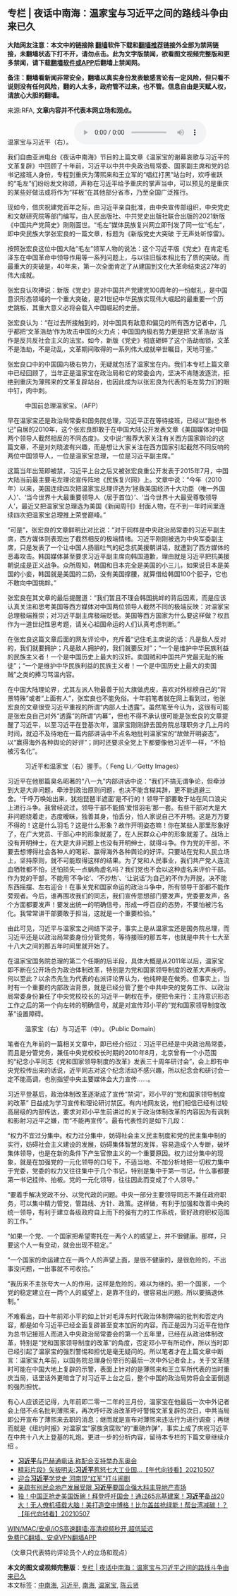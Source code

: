  <h2>专栏 | 夜话中南海：温家宝与习近平之间的路线斗争由来已久</h2> <p class="notice"><b>大陆网友注意：本文中的链接除 <a href="https://github.com/bannedbook/fanqiang" >翻墙</a>软件下载和<a href="https://github.com/killgcd/justmysocks/blob/master/README.md">翻墙推荐</a>链接外全部为禁网链接，未翻墙状态下打不开，请勿点击。此为文字版禁闻，欲看图文视频完整版和更多禁闻，请下载<a href="https://github.com/bannedbook/fanqiang">翻墙软件或APP</a>后翻墙上禁闻网。</p><p>备注：翻墙看新闻非常安全，翻墙以真实身份发表敏感言论有一定风险，但只看不说则没有任何风险，翻的人太多，政府管不过来，也不管。信息自由是天赋人权，请放心大胆的翻墙。</b></p>  <div class="entry"> <p>来源:RFA, <strong>文章内容并不代表本网立场和观点。</strong></p> <p>&#28201;&#23478;&#23453;&#19982;&#20064;&#36817;&#24179;&#65288;&#21491;&#65289;&#12290;             <audio controls="controls" preload="metadata" src="https://www.rfa.org/mandarin/zhuanlan/yehuazhongnanhai/gx-05032021150603.html/@@stream" type="audio/mpeg"></audio></p> <p>&#25105;&#20204;&#33258;&#30001;&#20122;&#27954;&#30005;&#21488;&#12298;&#22812;&#35805;&#20013;&#21335;&#28023;&#12299;&#33410;&#30446;&#30340;&#19978;&#31687;&#25991;&#31456;&#12298;&#28201;&#23478;&#23453;&#30340;&#35874;&#24149;&#21696;&#27468;&#19982;&#20064;&#36817;&#24179;&#30340;&#25991;&#38761;&#22797;&#36767;&#12299;&#20013;&#22238;&#39038;&#20102;&#21313;&#24180;&#21069;&#65292;&#20064;&#36817;&#24179;&#20197;&#20013;&#20849;&#20013;&#22830;&#25919;&#27835;&#23616;&#24120;&#22996;&#12289;&#22269;&#23478;&#21103;&#20027;&#24109;&#21644;&#20826;&#30340;&#24635;&#20070;&#35760;&#25509;&#29677;&#20154;&#36523;&#20221;&#65292;&#19987;&#31243;&#21040;&#37325;&#24198;&#20026;&#34180;&#29013;&#26469;&#21644;&#29579;&#31435;&#20891;&#30340;&#8220;&#21809;&#32418;&#25171;&#40657;&#8221;&#31449;&#21488;&#26102;&#65292;&#27426;&#21628;&#38592;&#36291;&#30340;&#8220;&#27611;&#24038;&#8221;&#20204;&#32439;&#32439;&#21457;&#25991;&#31216;&#39042;&#65292;&#22768;&#31216;&#22312;&#20064;&#36817;&#24179;&#32473;&#20104;&#37325;&#24198;&#30340;&#25484;&#22768;&#24403;&#20013;&#65292;&#21487;&#20197;&#39044;&#35265;&#30340;&#26159;&#37325;&#24198;&#30340;&#26576;&#20123;&#22909;&#20570;&#27861;&#25110;&#23558;&#20316;&#20026;&#8220;&#26679;&#26495;&#8221;&#22312;&#20854;&#20182;&#37096;&#20998;&#30465;&#24066;&#65292;&#20035;&#33267;&#20840;&#22269;&#24191;&#27867;&#25512;&#34892;&#12290;</p> <p>&#29616;&#22914;&#20170;&#65292;&#20511;&#24198;&#31069;&#24314;&#20826;&#30334;&#24180;&#20043;&#38469;&#65292;&#30001;&#20064;&#36817;&#24179;&#20146;&#33258;&#25209;&#20934;&#65292;&#30001;&#20013;&#22830;&#23459;&#20256;&#37096;&#32452;&#32455;&#65292;&#20013;&#22830;&#20826;&#21490;&#21644;&#25991;&#29486;&#30740;&#31350;&#38498;&#31561;&#37096;&#38376;&#32534;&#20889;&#65292;&#30001;&#20154;&#27665;&#20986;&#29256;&#31038;&#12289;&#20013;&#20849;&#20826;&#21490;&#20986;&#29256;&#31038;&#32852;&#21512;&#20986;&#29256;&#30340;2021&#26032;&#29256;&#12298;&#20013;&#22269;&#20849;&#20135;&#20826;&#31616;&#21490;&#12299;&#21018;&#21018;&#38754;&#19990;&#12290;&#8220;&#27611;&#24038;&#8221;&#23186;&#20307;&#27665;&#26063;&#22797;&#20852;&#32593;&#31435;&#21363;&#21002;&#21457;&#20102;&#21516;&#19968;&#20301;&#8220;&#27611;&#24038;&#8221;&#65292;&#21363;&#20013;&#22830;&#27665;&#26063;&#22823;&#23398;&#24352;&#23439;&#33391;&#30340;&#19968;&#31687;&#25991;&#31456;&#65292;&#26631;&#39064;&#20026;&#12298;&#26032;&#29256;&#20826;&#21490;&#22823;&#31361;&#30772; &#20110;&#26080;&#22768;&#22788;&#21548;&#24778;&#38647;&#12299;&#12290;</p> <p>&#25353;&#29031;&#24352;&#23439;&#33391;&#36825;&#20301;&#20013;&#22269;&#22823;&#38470;&#8220;&#27611;&#24038;&#8221;&#39046;&#20891;&#20154;&#29289;&#30340;&#35828;&#27861;&#65306;&#36825;&#20010;&#20064;&#36817;&#24179;&#29256;&#12298;&#20826;&#21490;&#12299;&#22312;&#32943;&#23450;&#27611;&#27901;&#19996;&#22312;&#20013;&#22269;&#38761;&#21629;&#20013;&#39046;&#23548;&#20316;&#29992;&#31561;&#19968;&#31995;&#21015;&#38382;&#39064;&#19978;&#65292;&#19982;&#20197;&#24448;&#26087;&#29256;&#26412;&#30456;&#27604;&#26377;&#20102;&#36136;&#30340;&#31361;&#30772;&#12290;&#32780;&#26368;&#37325;&#22823;&#30340;&#31361;&#30772;&#26159;&#65292;40&#24180;&#26469;&#65292;&#31532;&#19968;&#27425;&#20840;&#38754;&#32943;&#23450;&#20102;&#20174;&#24314;&#22269;&#21040;&#25991;&#21270;&#22823;&#38761;&#21629;&#32467;&#26463;&#36825;27&#24180;&#30340;&#20255;&#22823;&#25104;&#23601;&#12290;</p> <p>&#24352;&#23439;&#33391;&#35748;&#21561;&#25447;&#35828;&#65306;&#26032;&#29256;&#12298;&#20826;&#21490;&#12299;&#26159;&#23545;&#20013;&#22269;&#20849;&#20135;&#20826;&#24314;&#20826;100&#21608;&#24180;&#30340;&#19968;&#20221;&#29486;&#31036;&#65292;&#26159;&#20013;&#22269;&#24847;&#35782;&#24418;&#24577;&#39046;&#22495;&#30340;&#19968;&#20010;&#37325;&#22823;&#31361;&#30772;&#65292;&#26159;21&#19990;&#32426;&#20013;&#21326;&#27665;&#26063;&#23454;&#29616;&#20255;&#22823;&#23835;&#36215;&#30340;&#26368;&#37325;&#35201;&#19968;&#20010;&#21382;&#21490;&#36339;&#26495;&#65292;&#20854;&#37325;&#22823;&#24847;&#20041;&#24517;&#23558;&#20250;&#36733;&#20837;&#20013;&#22269;&#23835;&#36215;&#30340;&#21490;&#20876;&#12290;</p> <p>&#24352;&#23439;&#33391;&#35748;&#20026;&#65306;&#8220;&#22312;&#36807;&#21435;&#25152;&#25509;&#35302;&#21040;&#30340;&#65292;&#23545;&#20013;&#22269;&#20855;&#26377;&#25932;&#24847;&#21644;&#20559;&#35265;&#30340;&#25152;&#26377;&#35199;&#26041;&#35760;&#32773;&#20013;&#65292;&#20960;&#20046;&#37117;&#25226;&#8216;&#25991;&#38761;&#28009;&#21163;&#8217;&#20316;&#20026;&#25915;&#20987;&#20013;&#22269;&#30340;&#28779;&#21147;&#28857;&#65307;&#20013;&#22269;&#22269;&#20869;&#26497;&#21491;&#21183;&#21147;&#26356;&#26159;&#25226;&#8216;&#25991;&#38761;&#28009;&#21163;&#8217;&#24403;&#20316;&#26159;&#21453;&#20849;&#21453;&#31038;&#20250;&#20027;&#20041;&#30340;&#27861;&#23453;&#12290;&#22914;&#20170;&#65292;&#26032;&#29256;&#12298;&#20826;&#21490;&#12299;&#24443;&#24213;&#30776;&#30862;&#20102;&#36825;&#20010;&#28009;&#21163;&#26551;&#38145;&#65292;&#25991;&#38761;&#19981;&#26159;&#28009;&#21163;&#65292;&#19981;&#26159;&#21160;&#20081;&#65292;&#25991;&#38761;&#26399;&#38388;&#21462;&#24471;&#30340;&#19968;&#31995;&#21015;&#20255;&#22823;&#25104;&#23601;&#20030;&#19990;&#30633;&#30446;&#65292;&#22825;&#22320;&#21487;&#37492;&#12290;&#8221;</p>  <p>&#24352;&#23439;&#33391;&#21475;&#20013;&#30340;&#20013;&#22269;&#22269;&#20869;&#26497;&#21491;&#21183;&#21147;&#65292;&#26080;&#30097;&#23601;&#21253;&#25324;&#20102;&#28201;&#23478;&#23453;&#22312;&#20869;&#12290;&#25105;&#20204;&#26412;&#19987;&#26639;&#19978;&#31687;&#25991;&#31456;&#20013;&#24050;&#32463;&#22238;&#39038;&#20102;&#65292;&#24403;&#24180;&#27491;&#26159;&#28201;&#23478;&#23453;&#22312;&#25919;&#27835;&#23616;&#21644;&#23427;&#30340;&#24120;&#22996;&#20250;&#20869;&#65292;&#22362;&#20915;&#19981;&#32943;&#38543;&#27874;&#36880;&#27969;&#65292;&#25298;&#32477;&#21040;&#37325;&#24198;&#20026;&#34180;&#29013;&#26469;&#30340;&#25991;&#38761;&#22797;&#36767;&#31449;&#21488;&#65292;&#20063;&#22240;&#27492;&#25104;&#20026;&#20197;&#24352;&#23439;&#33391;&#20026;&#20195;&#34920;&#30340;&#27611;&#24038;&#21183;&#21147;&#20204;&#30340;&#30524;&#20013;&#38025;&#65292;&#32905;&#20013;&#21050;&#12290;</p> <p><figure> <figcaption>&#20013;&#22269;&#21069;&#24635;&#29702;&#28201;&#23478;&#23453;&#12290;&#65288;AFP&#65289;</figcaption></figure> <p>&#26089;&#22312;&#28201;&#23478;&#23453;&#36824;&#26159;&#25919;&#27835;&#23616;&#24120;&#22996;&#21644;&#22269;&#21153;&#38498;&#24635;&#29702;&#65292;&#20064;&#36817;&#24179;&#27491;&#22312;&#31561;&#24453;&#25509;&#29677;&#65292;&#24050;&#32463;&#20197;&#8220;&#21103;&#24635;&#20070;&#35760;&#8221;&#33258;&#23621;&#30340;2010&#24180;&#65292;&#36825;&#20010;&#24352;&#23439;&#33391;&#21363;&#25954;&#20110;&#22312;&#20013;&#22269;&#22823;&#38470;&#20844;&#24320;&#21457;&#34920;&#25991;&#31456;&#12298;&#32654;&#22269;&#23186;&#20307;&#23545;&#20013;&#22269;&#20004;&#20010;&#39046;&#23548;&#20154;&#25130;&#28982;&#30456;&#21453;&#30340;&#19981;&#21516;&#24577;&#24230;&#12299;&#12290;&#25991;&#20013;&#35828;:&#8220;&#25512;&#33616;&#22823;&#23478;&#20851;&#27880;&#26377;&#20851;&#35199;&#26041;&#22269;&#23478;&#33286;&#35770;&#30340;&#36825;&#31687;&#25991;&#31456;&#65292;&#19981;&#26159;&#23545;&#21016;&#26195;&#27874;&#26377;&#20852;&#36259;&#65292;&#32780;&#26159;&#24819;&#35753;&#22823;&#23478;&#20851;&#27880;&#22312;&#35199;&#26041;&#22269;&#23478;&#24341;&#36215;&#25130;&#28982;&#19981;&#21516;&#21453;&#21709;&#30340;&#20004;&#20301;&#20013;&#22269;&#39046;&#23548;&#20154;&#65292;&#19968;&#20301;&#26159;&#28201;&#23478;&#23453;&#24635;&#29702;&#65292;&#19968;&#20301;&#26159;&#20064;&#36817;&#24179;&#21103;&#20027;&#24109;&#12290;&#8221;</p> <p>&#36825;&#31687;&#24403;&#24180;&#20986;&#31548;&#21363;&#34987;&#31105;&#65292;&#20064;&#36817;&#24179;&#19978;&#21488;&#20043;&#21518;&#21448;&#34987;&#24352;&#23439;&#33391;&#37325;&#20844;&#24320;&#21457;&#34920;&#20110;2015&#24180;7&#26376;&#65292;&#20013;&#22269;&#22823;&#38470;&#24403;&#21069;&#26368;&#20027;&#35201;&#27611;&#24038;&#29702;&#35770;&#23459;&#20256;&#38453;&#22320;&#12298;&#27665;&#26063;&#22797;&#20852;&#32593;&#12299;&#19978;&#12290;&#25991;&#31456;&#20013;&#35828;&#65306;&#8220;&#20170;&#24180;&#65288;2010&#24180;&#65289;&#20197;&#26469;&#65292;&#32654;&#22269;&#36830;&#32493;&#22235;&#27425;&#25226;&#28201;&#23478;&#23453;&#24635;&#29702;&#35780;&#36873;&#20026;&#8216;&#25327;&#25937;&#32654;&#22269;&#32463;&#27982;&#21313;&#22823;&#21151;&#33251;&#65288;&#21807;&#19968;&#22806;&#22269;&#20154;&#65289;&#8217;&#12289;&#8216;&#24403;&#20170;&#19990;&#30028;&#21313;&#22823;&#26368;&#37325;&#35201;&#39046;&#23548;&#20154;&#65288;&#23621;&#20110;&#39318;&#20301;&#65289;&#8217;&#12289;&#8216;&#24403;&#20170;&#19990;&#30028;&#21313;&#22823;&#26368;&#21463;&#23562;&#25964;&#39046;&#23548;&#20154;&#8217;&#65292;&#26368;&#36817;&#21448;&#25226;&#28201;&#23478;&#23453;&#24635;&#29702;&#36873;&#20026;&#32654;&#22269;&#12298;&#26032;&#38395;&#21608;&#21002;&#12299;&#23553;&#38754;&#20154;&#29289;&#65292;&#22312;&#19981;&#21040;&#19968;&#24180;&#26102;&#38388;&#37324;&#36830;&#32493;&#22235;&#27425;&#25226;&#28201;&#23478;&#23453;&#24635;&#29702;&#25512;&#19978;&#33635;&#35465;&#24005;&#23792;&#12290;&#8221;</p> <p>&#8220;&#21487;&#26159;&#8221;&#65292;&#24352;&#23439;&#33391;&#30340;&#25991;&#31456;&#40092;&#26126;&#27604;&#23545;&#27604;&#35828;&#65306;&#8220;&#23545;&#20110;&#21516;&#26679;&#26159;&#20013;&#22830;&#25919;&#27835;&#23616;&#24120;&#22996;&#30340;&#20064;&#36817;&#24179;&#21103;&#20027;&#24109;&#65292;&#35199;&#26041;&#23186;&#20307;&#21017;&#34920;&#29616;&#20986;&#20102;&#25130;&#28982;&#30456;&#21453;&#30340;&#26497;&#31471;&#24773;&#32490;&#12290;&#20064;&#36817;&#24179;&#21018;&#21018;&#34987;&#36873;&#20026;&#20013;&#22830;&#20891;&#22996;&#21103;&#20027;&#24109;&#65292;&#21482;&#26159;&#21457;&#34920;&#20102;&#19968;&#20010;&#35753;&#20013;&#22269;&#20154;&#25196;&#30473;&#21520;&#27668;&#30340;&#32426;&#24565;&#25239;&#32654;&#25588;&#26397;&#35762;&#35805;&#65292;&#23601;&#36973;&#21040;&#20102;&#35199;&#26041;&#23186;&#20307;&#30340;&#24694;&#27602;&#25915;&#20987;&#12290;&#38889;&#22269;&#23186;&#20307;&#29978;&#33267;&#35201;&#27714;&#20064;&#36817;&#24179;&#21103;&#20027;&#24109;&#21521;&#38889;&#22269;&#36947;&#27465;&#65292;&#29702;&#30001;&#23601;&#26159;&#20064;&#36817;&#24179;&#25226;&#25239;&#32654;&#25588;&#26397;&#35828;&#25104;&#26159;&#27491;&#20041;&#25112;&#20105;&#12290;&#20247;&#25152;&#21608;&#30693;&#65292;&#38889;&#22269;&#21644;&#26085;&#26412;&#23436;&#20840;&#26159;&#32654;&#22269;&#30340;&#23567;&#19977;&#20799;&#65292;&#22914;&#26524;&#35828;&#26085;&#26412;&#26159;&#32654;&#22269;&#30340;&#23567;&#22974;&#65292;&#38889;&#22269;&#23601;&#26159;&#32654;&#22269;&#30340;&#20108;&#22902;&#65292;&#27809;&#26377;&#32654;&#22269;&#25745;&#33136;&#65292;&#23601;&#31639;&#20511;&#32473;&#38889;&#22269;100&#20010;&#32966;&#23376;&#65292;&#23427;&#20063;&#19981;&#25954;&#21521;&#20013;&#22269;&#25361;&#34885;&#12290;&#8221;</p> <p>&#24352;&#23439;&#33391;&#22312;&#20854;&#25991;&#31456;&#30340;&#26368;&#21518;&#25552;&#37266;&#36947;&#65306;&#8220;&#25105;&#20204;&#26242;&#19988;&#19981;&#29702;&#20250;&#38889;&#22269;&#25361;&#34885;&#30340;&#32972;&#21518;&#22240;&#32032;&#65292;&#32780;&#26159;&#24212;&#35813;&#35748;&#30495;&#20851;&#27880;&#21644;&#24605;&#32771;&#32654;&#22269;&#31561;&#35199;&#26041;&#23186;&#20307;&#23545;&#20013;&#22269;&#20004;&#20301;&#39046;&#23548;&#20154;&#25130;&#28982;&#19981;&#21516;&#30340;&#26497;&#31471;&#21453;&#26144;&#65306;&#23545;&#28201;&#23478;&#23453;&#24635;&#29702;&#26497;&#31471;&#25512;&#23815;&#65307;&#23545;&#20064;&#36817;&#24179;&#21103;&#20027;&#24109;&#26497;&#31471;&#36140;&#20302;&#12290;&#32654;&#22269;&#31561;&#35199;&#26041;&#22269;&#23478;&#20026;&#20160;&#20040;&#35201;&#36825;&#26679;&#20570;&#65311;&#26435;&#19988;&#20316;&#20026;&#19968;&#36947;&#19990;&#32426;&#24615;&#24605;&#32771;&#39064;&#65292;&#35831;&#20851;&#24515;&#31062;&#22269;&#21629;&#36816;&#30340;&#20154;&#20204;&#35748;&#30495;&#32771;&#34385;&#21028;&#26029;&#12290;&#8221;</p> <p>&#22312;&#24352;&#23439;&#33391;&#36825;&#31687;&#25991;&#31456;&#21518;&#38754;&#30340;&#32593;&#21451;&#35780;&#35770;&#20013;&#65292;&#20805;&#26021;&#30528;&#8220;&#35760;&#20303;&#27611;&#20027;&#24109;&#35828;&#30340;&#35805;&#65306;&#20961;&#26159;&#25932;&#20154;&#21453;&#23545;&#30340;&#65292;&#25105;&#20204;&#23601;&#35201;&#25317;&#25252;&#65307;&#20961;&#26159;&#25932;&#20154;&#25317;&#25252;&#30340;&#65292;&#25105;&#20204;&#23601;&#35201;&#21453;&#23545;&#8221;&#65307;&#8220;&#19968;&#20010;&#26159;&#32500;&#25252;&#20013;&#21326;&#27665;&#26063;&#21033;&#30410;&#30340;&#27665;&#26063;&#20027;&#20041;&#32773;&#65281;&#19968;&#20010;&#26159;&#20013;&#22269;&#21382;&#21490;&#19978;&#26368;&#22823;&#30340;&#27721;&#22904;&#12290;&#21334;&#22269;&#36156;&#21644;&#20013;&#22269;&#20849;&#20135;&#20826;&#26368;&#26080;&#32827;&#30340;&#21467;&#24466;&#8221;&#65307;&#8220;&#19968;&#20010;&#26159;&#32500;&#25252;&#20013;&#21326;&#27665;&#26063;&#21033;&#30410;&#30340;&#27665;&#26063;&#20027;&#20041;&#32773;&#65281;&#19968;&#20010;&#26159;&#20013;&#22269;&#21382;&#21490;&#19978;&#26368;&#22823;&#30340;&#21334;&#22269;&#36156;&#8221;&#20043;&#31867;&#30340;&#25447;&#20064;&#39554;&#28201;&#20869;&#23481;&#12290;</p> <p>&#22312;&#20013;&#22269;&#22823;&#38470;&#29702;&#35770;&#30028;&#65292;&#23588;&#20854;&#24038;&#27966;&#20154;&#29289;&#26368;&#21892;&#20110;&#25289;&#22823;&#26071;&#20570;&#34382;&#30382;&#65292;&#21916;&#27426;&#23545;&#22806;&#26631;&#27036;&#33258;&#24049;&#30340;&#8220;&#32972;&#26223;&#29305;&#27530;&#8221;&#25110;&#32773;&#8220;&#19978;&#38754;&#26377;&#20154;&#8221;&#65292;&#24352;&#23439;&#33391;&#20063;&#19981;&#33021;&#20813;&#20439;&#12290;&#21313;&#24180;&#21069;&#31508;&#32773;&#23601;&#22312;&#32593;&#19978;&#30475;&#21040;&#36807;&#65292;&#20182;&#24352;&#23439;&#33391;&#30340;&#25991;&#31456;&#24456;&#21463;&#20064;&#36817;&#24179;&#37325;&#35270;&#30340;&#25152;&#35859;&#8220;&#20869;&#37096;&#20154;&#22763;&#36879;&#38706;&#8221;&#12290;&#34429;&#28982;&#31508;&#33267;&#20170;&#35748;&#20026;&#65292;&#36825;&#24456;&#26377;&#21487;&#33021;&#26159;&#24352;&#23439;&#33391;&#33258;&#24049;&#23545;&#22806;&#8220;&#36879;&#38706;&#8221;&#30340;&#25152;&#35859;&#8220;&#20869;&#24149;&#8221;&#65292;&#20294;&#20063;&#19981;&#24471;&#19981;&#25215;&#35748;&#24456;&#21487;&#33021;&#26159;&#24352;&#23439;&#33391;&#30340;&#25991;&#31456;&#25552;&#37266;&#20102;&#20064;&#36817;&#24179;&#65292;&#20197;&#33267;&#20064;&#36817;&#24179;&#22312;&#30331;&#22522;&#27425;&#24180;&#65292;&#28201;&#23478;&#23453;&#21018;&#21018;&#36766;&#21435;&#22269;&#21153;&#38498;&#24635;&#29702;&#32844;&#21153;&#25165;&#20960;&#19978;&#26376;&#30340;&#26102;&#38388;&#65292;&#23601;&#36843;&#19981;&#21450;&#24453;&#22320;&#22312;&#19968;&#31687;&#20869;&#37096;&#35762;&#35805;&#20013;&#19981;&#28857;&#21517;&#22320;&#25209;&#21028;&#28201;&#23478;&#23453;&#30340;&#8220;&#25925;&#20570;&#24320;&#26126;&#23039;&#24577;&#8221;&#65292;&#20197;&#8220;&#36194;&#24471;&#28023;&#22806;&#21508;&#31181;&#33286;&#35770;&#30340;&#22909;&#35780;&#8221;&#65307;&#21516;&#26102;&#36824;&#35201;&#27714;&#20840;&#20826;&#19978;&#19979;&#37117;&#35201;&#20687;&#20182;&#20064;&#36817;&#24179;&#19968;&#26679;&#65292;&#8220;&#19981;&#24597;&#34987;&#27745;&#21517;&#21270;&#8221;&#12290;</p>  <p><figure> <figcaption>&#20064;&#36817;&#24179;&#21644;&#28201;&#23478;&#23453;&#65288;&#21491;&#65289;&#25569;&#25163;&#12290;&#65288; Feng Li&#65295;Getty Images&#65289;</figcaption></figure> <p>&#20064;&#36817;&#24179;&#22312;&#20182;&#37027;&#31687;&#33261;&#21517;&#26157;&#33879;&#30340;&#8220;&#20843;&#19968;&#20061;&#8221;&#20869;&#37096;&#35762;&#35805;&#20013;&#35828;&#65306;&#8220;&#25105;&#20204;&#19981;&#25630;&#26080;&#35859;&#20105;&#35770;&#65292;&#20294;&#29301;&#28041;&#21040;&#22823;&#26159;&#22823;&#38750;&#38382;&#39064;&#65292;&#29301;&#28041;&#21040;&#25919;&#27835;&#21407;&#21017;&#38382;&#39064;&#65292;&#20063;&#20915;&#19981;&#33021;&#21547;&#31946;&#20854;&#36766;&#65292;&#26356;&#19981;&#33021;&#36864;&#36991;&#19977;&#33293;&#12290;&#8216;&#21315;&#21628;&#19975;&#21796;&#22987;&#20986;&#26469;&#65292;&#29369;&#25265;&#29749;&#29750;&#21322;&#36974;&#38754;&#8217;&#26159;&#19981;&#34892;&#30340;&#65281;&#39046;&#23548;&#24178;&#37096;&#35201;&#25954;&#20110;&#31449;&#22312;&#39118;&#21475;&#28010;&#23574;&#19978;&#36827;&#34892;&#26007;&#20105;&#12290;&#25105;&#26366;&#32463;&#35828;&#36807;&#65292;&#39046;&#23548;&#24178;&#37096;&#19981;&#33021;&#25630;&#8216;&#29233;&#24796;&#32701;&#27611;&#8217;&#37027;&#19968;&#22871;&#12290;&#26377;&#20123;&#24178;&#37096;&#23545;&#22823;&#26159;&#22823;&#38750;&#38382;&#39064;&#32469;&#30528;&#36208;&#65292;&#24577;&#24230;&#26279;&#26151;&#65292;&#29420;&#21892;&#20854;&#36523;&#65292;&#24597;&#20002;&#20998;&#65292;&#24597;&#20154;&#23478;&#35828;&#33258;&#24049;&#19981;&#24320;&#26126;&#12290;&#36825;&#26159;&#19975;&#19975;&#35201;&#19981;&#24471;&#30340;&#65281;&#36825;&#26159;&#20160;&#20040;&#32701;&#27611;&#65311;&#36825;&#26159;&#20160;&#20040;&#24418;&#35937;&#65311;&#25925;&#20316;&#24320;&#26126;&#23039;&#24577;&#22043;&#65281;&#20320;&#22312;&#26576;&#20123;&#20154;&#37027;&#37324;&#24418;&#35937;&#22909;&#20102;&#65292;&#22312;&#24191;&#22823;&#20826;&#21592;&#12289;&#24178;&#37096;&#24515;&#20013;&#30340;&#24418;&#35937;&#23601;&#24046;&#20102;&#65292;&#22312;&#20154;&#27665;&#32676;&#20247;&#24515;&#20013;&#30340;&#24418;&#35937;&#23601;&#24046;&#20102;&#12290;&#25112;&#22330;&#19978;&#27809;&#26377;&#24320;&#26126;&#32453;&#22763;&#65292;&#22312;&#22823;&#26159;&#22823;&#38750;&#38382;&#39064;&#19978;&#20063;&#27809;&#26377;&#24320;&#26126;&#32453;&#22763;&#65292;&#23601;&#24471;&#26007;&#20105;&#12290;&#20316;&#20026;&#20826;&#30340;&#24178;&#37096;&#65292;&#19981;&#35201;&#21435;&#24819;&#21338;&#24471;&#31038;&#20250;&#21508;&#31181;&#20154;&#30340;&#21917;&#24425;&#12289;&#36194;&#24471;&#28023;&#22806;&#21508;&#31181;&#33286;&#35770;&#30340;&#22909;&#35780;&#12290;&#21482;&#35201;&#31449;&#22312;&#20826;&#21644;&#20154;&#27665;&#31435;&#22330;&#19978;&#65292;&#22362;&#25345;&#21407;&#21017;&#65292;&#23601;&#19981;&#21487;&#33021;&#21462;&#24471;&#36825;&#26679;&#30340;&#32467;&#26524;&#12290;&#20026;&#20102;&#20826;&#21644;&#20154;&#27665;&#20107;&#19994;&#65292;&#25105;&#20204;&#20849;&#20135;&#20826;&#20154;&#36830;&#27969;&#34880;&#29306;&#29298;&#37117;&#19981;&#24597;&#65292;&#36824;&#24597;&#25439;&#22833;&#19968;&#28857;&#34583;&#35282;&#34394;&#21517;&#21527;&#65311;&#25105;&#20204;&#20826;&#20063;&#19981;&#20250;&#20197;&#36825;&#31181;&#34394;&#21517;&#26469;&#35780;&#20215;&#24178;&#37096;&#12290;&#20316;&#20026;&#20826;&#30340;&#24178;&#37096;&#65292;&#19981;&#33021;&#29992;&#8216;&#19981;&#20105;&#35770;&#8217;&#12289;&#8216;&#19981;&#28818;&#28909;&#8217;&#12289;&#8216;&#35753;&#35828;&#35805;&#8217;&#20026;&#33258;&#24049;&#30340;&#19981;&#20316;&#20026;&#24320;&#33073;&#65292;&#20915;&#19981;&#33021;&#19996;&#35199;&#25671;&#25670;&#12289;&#24038;&#21491;&#36814;&#21512;&#65281;&#22312;&#20107;&#20851;&#20826;&#21644;&#22269;&#23478;&#21629;&#36816;&#30340;&#25919;&#27835;&#26007;&#20105;&#20013;&#65292;&#25152;&#26377;&#39046;&#23548;&#24178;&#37096;&#37117;&#19981;&#33021;&#20316;&#26049;&#35266;&#32773;&#12290;&#20170;&#21518;&#65292;&#35841;&#20877;&#22260;&#25915;&#25105;&#20204;&#30340;&#21516;&#24535;&#65292;&#25105;&#20204;&#23459;&#20256;&#24605;&#24819;&#37096;&#38376;&#35201;&#21457;&#22768;&#65292;&#20826;&#22996;&#35201;&#21457;&#22768;&#65292;&#21508;&#20010;&#26041;&#38754;&#37117;&#35201;&#21457;&#22768;&#65281;&#35201;&#21457;&#20986;&#32479;&#19968;&#30340;&#26126;&#30830;&#20449;&#21495;&#65292;&#24418;&#25104;&#19968;&#21628;&#30334;&#24212;&#30340;&#24577;&#21183;&#65292;&#19981;&#35201;&#24597;&#34987;&#27745;&#21517;&#21270;&#12290;&#25105;&#24120;&#24120;&#35762;&#24178;&#37096;&#35201;&#25954;&#20110;&#25285;&#24403;&#65292;&#36825;&#23601;&#26159;&#19968;&#20010;&#37325;&#35201;&#26816;&#39564;&#12290;&#8221;</p> <p>&#30001;&#27492;&#21487;&#35265;&#65292;&#20064;&#36817;&#24179;&#19982;&#28201;&#23478;&#23453;&#20043;&#38388;&#32467;&#19979;&#26753;&#23376;&#65292;&#20107;&#23454;&#19978;&#26159;&#20174;&#28201;&#23478;&#23453;&#36824;&#26159;&#22269;&#21153;&#38498;&#24635;&#29702;&#65292;&#32780;&#20064;&#36817;&#24179;&#36824;&#26159;&#20197;&#25919;&#27835;&#23616;&#24120;&#22996;&#36523;&#20221;&#20998;&#31649;&#20826;&#21153;&#65292;&#31561;&#24453;&#25509;&#29677;&#30340;&#37027;&#20116;&#24180;&#65292;&#20063;&#23601;&#26159;&#20013;&#20849;&#21313;&#19971;&#22823;&#33267;&#21313;&#20843;&#22823;&#20043;&#38388;&#30340;&#37027;&#20116;&#24180;&#26102;&#38388;&#37324;&#23601;&#24320;&#22987;&#20102;&#12290;</p> <p>&#22312;&#28201;&#23478;&#23453;&#22269;&#21153;&#38498;&#24635;&#29702;&#30340;&#31532;&#20108;&#20010;&#20219;&#26399;&#30340;&#21518;&#21322;&#27573;&#65292;&#20855;&#20307;&#22823;&#27010;&#26159;&#20174;2011&#24180;&#20197;&#21518;&#65292;&#28201;&#23478;&#23453;&#21363;&#19981;&#26029;&#22312;&#20844;&#24320;&#22330;&#21512;&#20026;&#25919;&#27835;&#20307;&#21046;&#25913;&#38761;&#65292;&#29305;&#21035;&#26159;&#20026;&#20826;&#21644;&#22269;&#23478;&#39046;&#23548;&#21046;&#24230;&#30340;&#25913;&#38761;&#22823;&#22768;&#30142;&#21628;&#12290;&#20309;&#20197;&#33267;&#27492;&#65311;&#20197;&#20313;&#26480;&#20808;&#29983;&#20026;&#20195;&#34920;&#30340;&#21491;&#27966;&#35780;&#35770;&#30028;&#35748;&#20026;&#65292;&#20182;&#32431;&#31929;&#26159;&#22312;&#20570;&#31168;&#12290;&#20294;&#20107;&#23454;&#19978;&#65292;&#24403;&#26102;&#26377;&#19968;&#20010;&#37325;&#35201;&#30340;&#20869;&#37096;&#25919;&#27835;&#32972;&#26223;&#65292;&#23601;&#26159;&#24050;&#32463;&#20998;&#31649;&#20102;&#25972;&#20010;&#20013;&#20849;&#20013;&#22830;&#30340;&#20826;&#21153;&#24037;&#20316;&#12289;&#20197;&#25919;&#27835;&#23616;&#24120;&#22996;&#36523;&#20221;&#20860;&#20219;&#20102;&#20013;&#22830;&#20826;&#26657;&#26657;&#38271;&#30340;&#20064;&#36817;&#24179;&#19968;&#26397;&#26435;&#22312;&#25163;&#65292;&#20415;&#25226;&#20196;&#26469;&#34892;&#65306;&#20027;&#25345;&#24847;&#35782;&#24418;&#24577;&#24037;&#20316;&#20043;&#21518;&#30340;&#31532;&#19968;&#20010;&#21521;&#24038;&#36716;&#30340;&#26126;&#30830;&#20449;&#21495;&#65292;&#23601;&#26159;&#23545;&#23459;&#20256;&#37011;&#23567;&#24179;&#30340;&#8220;&#20826;&#21644;&#22269;&#23478;&#39046;&#23548;&#21046;&#24230;&#25913;&#38761;&#8221;&#35774;&#32622;&#38556;&#30861;&#12290;</p> <p><figure> <figcaption>&#28201;&#23478;&#23453;&#65288;&#21491;&#65289;&#19982;&#20064;&#36817;&#24179;&#65288;&#20013;&#65289;&#12290;&#65288;Public Domain&#65289;</figcaption></figure> <p>&#31508;&#32773;&#22312;&#20061;&#24180;&#21069;&#30340;&#19968;&#31687;&#30456;&#20851;&#25991;&#31456;&#20013;&#65292;&#21363;&#24050;&#32463;&#20171;&#32461;&#36807;&#65306;&#20064;&#36817;&#24179;&#24050;&#32463;&#26159;&#20013;&#22830;&#25919;&#27835;&#23616;&#24120;&#22996;&#65292;&#32780;&#19988;&#26159;&#20998;&#31649;&#20826;&#21153;&#65292;&#20860;&#20219;&#20013;&#22830;&#20826;&#26657;&#26657;&#38271;&#26102;&#26399;&#30340;2010&#24180;8&#26376;&#65292;&#21271;&#20140;&#26366;&#26377;&#19968;&#20010;&#23567;&#33539;&#22260;&#30340;&#8220;&#32426;&#24565;&#23567;&#24179;&#21516;&#24535;&#12298;&#20826;&#21644;&#22269;&#23478;&#39046;&#23548;&#21046;&#24230;&#30340;&#25913;&#38761;&#12299;&#21457;&#34920;&#19977;&#21313;&#21608;&#24180;&#30740;&#35752;&#20250;&#8221;&#65292;&#20250;&#19978;&#21363;&#26377;&#20013;&#22830;&#20826;&#26657;&#20256;&#20986;&#26469;&#30340;&#35805;&#35828;&#65292;&#36817;&#24179;&#21516;&#24535;&#23545;&#36825;&#20010;&#32426;&#24565;&#27963;&#21160;&#19981;&#24863;&#20852;&#36259;&#65292;&#25152;&#20197;&#32426;&#24565;&#20250;&#21644;&#30740;&#35752;&#20250;&#19968;&#23450;&#19981;&#33021;&#39640;&#35843;&#65292;&#20063;&#21035;&#25351;&#26395;&#20013;&#22830;&#20027;&#35201;&#23186;&#20307;&#20250;&#22823;&#21147;&#23459;&#20256;&#8230;&#8230;&#12290;</p> <p>&#20064;&#36817;&#24179;&#30331;&#22522;&#21518;&#65292;&#25919;&#27835;&#20307;&#21046;&#25913;&#38761;&#36880;&#28176;&#25104;&#20102;&#23459;&#20256;&#8220;&#31105;&#35789;&#8221;&#65292;&#37011;&#23567;&#24179;&#30340;&#8220;&#20826;&#21644;&#22269;&#23478;&#39046;&#23548;&#21046;&#24230;&#30340;&#25913;&#38761;&#8221; &#26085;&#30410;&#25104;&#20026;&#23398;&#20064;&#23459;&#20256;&#21644;&#29702;&#35770;&#30740;&#35752;&#31105;&#21306;&#12290;&#26377;&#20869;&#22320;&#32593;&#21451;&#35828;&#65292;&#20182;&#20204;&#30456;&#20449;&#24050;&#32463;&#26377;&#36807;&#36739;&#39640;&#23618;&#32423;&#30340;&#20869;&#37096;&#20256;&#36798;&#65292;&#35201;&#27714;&#23545;&#37011;&#23567;&#24179;&#29983;&#21069;&#35762;&#36807;&#30340;&#20851;&#20110;&#25919;&#27835;&#20307;&#21046;&#25913;&#38761;&#30340;&#20869;&#23481;&#22240;&#20026;&#26377;&#35773;&#21050;&#21644;&#24433;&#23556;&#20064;&#36817;&#24179;&#20043;&#23244;&#65292;&#32780;&#8220;&#19981;&#33021;&#20877;&#23459;&#20256;&#8221;&#12290;&#26368;&#26377;&#20195;&#34920;&#24615;&#30340;&#26159;&#22914;&#19979;&#20960;&#27573;&#65306;</p> <p>&#8220;&#26435;&#21147;&#19981;&#23452;&#36807;&#20998;&#38598;&#20013;&#12290;&#26435;&#21147;&#36807;&#20998;&#38598;&#20013;&#65292;&#22952;&#30861;&#31038;&#20250;&#20027;&#20041;&#27665;&#20027;&#21046;&#24230;&#21644;&#20826;&#30340;&#27665;&#20027;&#38598;&#20013;&#21046;&#30340;&#23454;&#34892;&#65292;&#22952;&#30861;&#31038;&#20250;&#20027;&#20041;&#24314;&#35774;&#30340;&#21457;&#23637;&#65292;&#22952;&#30861;&#38598;&#20307;&#26234;&#24935;&#30340;&#21457;&#25381;&#65292;&#23481;&#26131;&#36896;&#25104;&#20010;&#20154;&#19987;&#26029;&#65292;&#30772;&#22351;&#38598;&#20307;&#39046;&#23548;&#65292;&#20063;&#26159;&#22312;&#26032;&#30340;&#26465;&#20214;&#19979;&#20135;&#29983;&#23448;&#20698;&#20027;&#20041;&#30340;&#19968;&#20010;&#37325;&#35201;&#21407;&#22240;&#12290;&#26435;&#21147;&#36807;&#20998;&#38598;&#20013;&#30340;&#29616;&#35937;&#65292;&#23601;&#26159;&#22312;&#21152;&#24378;&#20826;&#30340;&#19968;&#20803;&#21270;&#39046;&#23548;&#30340;&#21475;&#21495;&#19979;&#65292;&#19981;&#36866;&#24403;&#22320;&#12289;&#19981;&#21152;&#20998;&#26512;&#22320;&#25226;&#19968;&#20999;&#26435;&#21147;&#38598;&#20013;&#20110;&#20826;&#22996;&#65292;&#20826;&#22996;&#30340;&#26435;&#21147;&#21448;&#24448;&#24448;&#38598;&#20013;&#20110;&#20960;&#20010;&#20070;&#35760;&#65292;&#29305;&#21035;&#26159;&#38598;&#20013;&#20110;&#31532;&#19968;&#20070;&#35760;&#65292;&#20160;&#20040;&#20107;&#37117;&#35201;&#31532;&#19968;&#20070;&#35760;&#25346;&#24069;&#12289;&#25293;&#26495;&#12290;&#20826;&#30340;&#19968;&#20803;&#21270;&#39046;&#23548;&#65292;&#24448;&#24448;&#22240;&#27492;&#32780;&#21464;&#25104;&#20102;&#20010;&#20154;&#39046;&#23548;&#12290;&#8221;</p> <p>&#8220;&#35201;&#30528;&#25163;&#35299;&#20915;&#20826;&#25919;&#19981;&#20998;&#12289;&#20197;&#20826;&#20195;&#25919;&#30340;&#38382;&#39064;&#12290;&#20013;&#22830;&#19968;&#37096;&#20998;&#20027;&#35201;&#39046;&#23548;&#21516;&#24535;&#19981;&#20860;&#20219;&#25919;&#24220;&#32844;&#21153;&#65292;&#21487;&#20197;&#38598;&#20013;&#31934;&#21147;&#31649;&#20826;&#65292;&#31649;&#36335;&#32447;&#12289;&#26041;&#38024;&#12289;&#25919;&#31574;&#12290;&#36825;&#26679;&#20570;&#65292;&#26377;&#21033;&#20110;&#21152;&#24378;&#21644;&#25913;&#21892;&#20013;&#22830;&#30340;&#32479;&#19968;&#39046;&#23548;&#65292;&#26377;&#21033;&#20110;&#24314;&#31435;&#21508;&#32423;&#25919;&#24220;&#33258;&#19978;&#32780;&#19979;&#30340;&#24378;&#26377;&#21147;&#30340;&#24037;&#20316;&#31995;&#32479;&#65292;&#31649;&#22909;&#25919;&#24220;&#32844;&#26435;&#33539;&#22260;&#30340;&#24037;&#20316;&#12290;&#8221;</p>  <p>&#8220;&#22914;&#26524;&#19968;&#20010;&#20826;&#12289;&#19968;&#20010;&#22269;&#23478;&#25226;&#24076;&#26395;&#23492;&#25176;&#22312;&#19968;&#20004;&#20010;&#20154;&#30340;&#23041;&#26395;&#19978;&#65292;&#24182;&#19981;&#24456;&#20581;&#24247;&#12290;&#37027;&#26679;&#65292;&#21482;&#35201;&#36825;&#20010;&#20154;&#19968;&#26377;&#21464;&#21160;&#65292;&#23601;&#20250;&#20986;&#29616;&#19981;&#31283;&#23450;&#12290;&#8221;</p> <p>&#8220;&#19968;&#20010;&#22269;&#23478;&#30340;&#21629;&#36816;&#24314;&#31435;&#22312;&#19968;&#20004;&#20010;&#20154;&#30340;&#22768;&#26395;&#19978;&#38754;&#65292;&#26159;&#24456;&#19981;&#20581;&#24247;&#30340;&#65292;&#26159;&#24456;&#21361;&#38505;&#30340;&#65292;&#19981;&#20986;&#20107;&#27809;&#38382;&#39064;&#65292;&#19968;&#20986;&#20107;&#23601;&#19981;&#21487;&#25910;&#25342;&#12290;&#8221;</p> <p>&#8220;&#25105;&#21382;&#26469;&#19981;&#20027;&#24352;&#22840;&#22823;&#19968;&#20154;&#30340;&#20316;&#29992;&#65292;&#36825;&#26679;&#26159;&#21361;&#38505;&#30340;&#65292;&#38590;&#20197;&#20026;&#32487;&#30340;&#12290;&#25226;&#19968;&#20010;&#22269;&#23478;&#65292;&#19968;&#20010;&#20826;&#30340;&#31283;&#23450;&#24314;&#31435;&#22312;&#19968;&#20004;&#20010;&#20154;&#30340;&#23041;&#26395;&#19978;&#65292;&#26159;&#38752;&#19981;&#20303;&#30340;&#65292;&#24456;&#23481;&#26131;&#20986;&#38382;&#39064;&#12290;&#25152;&#20197;&#35201;&#25630;&#36864;&#20241;&#21046;&#12290;&#8221;</p> <p>&#19981;&#38590;&#30475;&#20986;&#65292;&#22235;&#21313;&#24180;&#21069;&#37011;&#23567;&#24179;&#30340;&#22914;&#19978;&#38024;&#23545;&#27611;&#27901;&#19996;&#26102;&#20195;&#25919;&#27835;&#20307;&#21046;&#24330;&#31471;&#30340;&#25209;&#21028;&#21644;&#21542;&#23450;&#20869;&#23481;&#65292;&#37117;&#26159;&#22914;&#20170;&#20064;&#36817;&#24179;&#24050;&#32463;&#20840;&#38754;&#22797;&#36767;&#29978;&#33267;&#21464;&#26412;&#21152;&#21385;&#30340;&#20869;&#23481;&#12290;&#32780;&#27491;&#26159;&#22240;&#20026;&#20064;&#36817;&#24179;&#22312;&#20182;&#20316;&#20026;&#24635;&#20070;&#35760;&#25509;&#29677;&#20154;&#32780;&#36827;&#20837;&#20013;&#22830;&#25919;&#27835;&#23616;&#24120;&#22996;&#20250;&#30340;&#31532;&#19968;&#20010;&#20116;&#24180;&#37324;&#65292;&#24050;&#32463;&#22312;&#20174;&#25919;&#27835;&#20307;&#21046;&#25913;&#38761;&#65292;&#29305;&#21035;&#26159;&#8220;&#20826;&#21644;&#22269;&#23478;&#39046;&#23548;&#21046;&#24230;&#30340;&#25913;&#38761;&#8221;&#30340;&#35282;&#24230;&#65292;&#21542;&#23450;&#37011;&#23567;&#24179;&#26377;&#25152;&#21160;&#20316;&#65292;&#25152;&#20197;&#24403;&#26102;&#21363;&#24050;&#32463;&#24341;&#36215;&#20102;&#28201;&#23478;&#23453;&#30340;&#24378;&#28872;&#35686;&#24789;&#21644;&#25285;&#24551;&#26159;&#27627;&#26080;&#30097;&#38382;&#30340;&#12290;&#25152;&#20197;&#31508;&#32773;&#25165;&#22312;&#19978;&#31687;&#25991;&#31456;&#20013;&#26029;&#35328;&#65306;&#28201;&#23478;&#23453;&#20061;&#24180;&#21069;&#65292;&#20197;&#22269;&#21153;&#38498;&#24635;&#29702;&#36523;&#20221;&#20030;&#34892;&#30340;&#26368;&#21518;&#19968;&#27425;&#20013;&#22806;&#35760;&#32773;&#20250;&#19978;&#65292;&#20851;&#20110;&#25991;&#38761;&#38543;&#26102;&#21487;&#33021;&#22312;&#20013;&#22269;&#22823;&#22320;&#19978;&#22797;&#36767;&#30340;&#31034;&#35686;&#65292;&#34920;&#38754;&#19978;&#38024;&#23545;&#30340;&#26159;&#34180;&#29013;&#26469;&#21644;&#29579;&#31435;&#20891;&#25152;&#20195;&#34920;&#30340;&#24403;&#26102;&#37325;&#24198;&#24403;&#23616;&#65292;&#35805;&#37324;&#35805;&#22806;&#26356;&#26263;&#21547;&#20102;&#23545;&#20064;&#36817;&#24179;&#19978;&#21488;&#20043;&#21518;&#65292;&#25972;&#20010;&#20013;&#22269;&#30340;&#25919;&#27835;&#23616;&#21183;&#23558;&#20250;&#20840;&#38754;&#20498;&#36864;&#30340;&#24378;&#28872;&#25285;&#24551;&#12290;</p> <p>&#26377;&#24515;&#20154;&#24212;&#35813;&#36824;&#35760;&#24471;&#65292;&#20061;&#24180;&#21069;&#21363;&#20108;&#38646;&#19968;&#20108;&#24180;&#30340;&#19977;&#26376;&#20221;&#65292;&#28201;&#23478;&#23453;&#22312;&#20182;&#26368;&#21518;&#19968;&#27425;&#20013;&#22806;&#35760;&#32773;&#20250;&#19978;&#20511;&#19981;&#28857;&#21517;&#25209;&#21028;&#34180;&#29013;&#26469;&#65292;&#20877;&#27425;&#21628;&#21505;&#25919;&#27835;&#25913;&#38761;&#21628;&#21505;&#35686;&#24789;&#25991;&#38761;&#22797;&#36767;&#30340;&#27425;&#26085;&#65292;&#20013;&#20849;&#24403;&#23616;&#21363;&#20844;&#24320;&#23459;&#24067;&#20102;&#34180;&#29013;&#26469;&#21435;&#32844;&#30340;&#28040;&#24687;&#65307;&#32487;&#32780;&#23601;&#26159;&#23459;&#24067;&#23545;&#34180;&#29013;&#26469;&#36829;&#27861;&#34892;&#20026;&#36827;&#34892;&#35843;&#26597;&#65307;&#20877;&#32487;&#32780;&#23601;&#26159;&#12298;&#32445;&#32422;&#26102;&#25253;&#12299;&#23545;&#28201;&#23478;&#23453;&#8220;&#23478;&#26063;&#36138;&#33104;&#36133;&#8221;&#30340;&#8220;&#37325;&#30917;&#28856;&#24377;&#8221;&#65292;&#20107;&#23454;&#19978;&#25104;&#20102;&#24198;&#31069;&#20064;&#36817;&#24179;&#22312;&#20013;&#20849;&#21313;&#20843;&#22823;&#19978;&#30331;&#22522;&#30340;&#31036;&#28846;&#12290;&#26356;&#36827;&#19968;&#27493;&#30340;&#20998;&#26512;&#20869;&#23481;&#65292;&#30041;&#24453;&#26412;&#19987;&#26639;&#30340;&#19979;&#31687;&#25991;&#31456;&#32487;&#32493;&#20171;&#32461; &#12290;</p> <ul class='op-related-articles' title='相关阅读'> <li><a href='https://www.bannedbook.org/bnews/headline/20210507/1541831.html' target='_blank'><b>习近平</b>与巴赫通电话 称配合支持举办东奥会</a></li> <li><a href='https://www.bannedbook.org/bnews/taiwannews/20210507/1541825.html' target='_blank'>精彩片段》矢板明夫:<b>习近平</b>惹怒七大工业国...【年代向钱看】20210507</a></li> <li><a href='https://www.bannedbook.org/bnews/cbnews/20210507/1541794.html' target='_blank'>迎合<b>习近平</b>学党史 河南现“红军”打斗闹剧</a></li> <li><a href='https://www.bannedbook.org/bnews/headline/20210507/1541773.html' target='_blank'>亲疏有别民企地产发展受限 <b>习近平</b>要国企强大料主导地产市场</a></li> <li><a href='https://www.bannedbook.org/bnews/taiwannews/20210507/1541745.html' target='_blank'>独！中国正抢走美国饭碗！拜登呼吁国会！通过65兆基建案！<b>习近平</b>备战20大！无人僚机搭载大脑！美打造空中博格！比尔盖兹抢绿能！帮台湾减碳！？【年代向钱看】20210507</a></li> </ul> <p class="texttj"> <a href="https://github.com/bannedbook/fanqiang/wiki/V2ray%E6%9C%BA%E5%9C%BA" target="_blank">WIN/MAC/安卓/iOS高速翻墙:高清视频秒开,超低延迟</a><br/> <a href="https://github.com/bannedbook/fanqiang/wiki/%E7%A6%81%E9%97%BB%E7%BD%91%E5%AE%89%E5%8D%93%E7%BF%BB%E5%A2%99%E6%96%B0%E9%97%BBAPP" target="_blank">免费PC翻墙、安卓VPN翻墙APP</a></p><div id="archive-pix-1" class="banner-ads"> <!-- AuctionX Display platform tag START --> <div id="26318x728x90x621x_ADSLOT1" clicktrack="%%CLICK_URL_ESC%%"></div> <!-- AuctionX Display platform tag END --> </div> <div id="archive-pix-2" class="banner-ads"> <!-- AuctionX Display platform tag START --> <div id="26315x300x250x621x_ADSLOT1" clicktrack="%%CLICK_URL_ESC%%"></div> <!-- AuctionX Display platform tag END --> </div><p>&#65288;&#25991;&#31456;&#21482;&#20195;&#34920;&#29305;&#32422;&#35780;&#35770;&#21592;&#20010;&#20154;&#30340;&#31435;&#22330;&#21644;&#35266;&#28857;&#65289;</p> <a name='sharetosocial'></a>       <div><b>本文的图文或视频完整版</b>：<a href='https://www.bannedbook.org/bnews/cbnews/20210508/1541919.html'>专栏 | 夜话中南海：温家宝与习近平之间的路线斗争由来已久</a></div>  </div><!--END ENTRY--> <div class="postfooter"> <div>本文标签：<a href="https://www.bannedbook.org/bnews/tag/%e4%b8%ad%e5%8d%97%e6%b5%b7/" rel="tag">中南海</a>, <a href="https://www.bannedbook.org/bnews/tag/%e4%b9%a0%e8%bf%91%e5%b9%b3/" rel="tag">习近平</a>, <a href="https://www.bannedbook.org/bnews/tag/%e5%8d%97%e6%b5%b7/" rel="tag">南海</a>, <a href="https://www.bannedbook.org/bnews/tag/%e6%b8%a9%e5%ae%b6%e5%ae%9d/" rel="tag">温家宝</a>, <a href="https://www.bannedbook.org/bnews/tag/%e9%99%88%e4%ba%91%e8%b4%a4/" rel="tag">陈云贤</a></div>  </div><!--END POSTFOOTER--> 